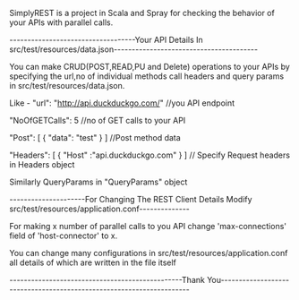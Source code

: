 
SimplyREST is a project in Scala and Spray for checking the behavior of your APIs with parallel calls.

-----------------------------------Your API Details In src/test/resources/data.json----------------------------------------

You can make CRUD(POST,READ,PU and Delete) operations to your APIs by specifying the url,no of individual methods call headers and query params in src/test/resources/data.json.

Like -
"url": "http://api.duckduckgo.com/" //you API endpoint

"NoOfGETCalls": 5 //no of GET calls to your API

"Post": [ { "data": "test" } ] //Post method data

"Headers": [ { "Host" :"api.duckduckgo.com" } ] // Specify Request headers in Headers object

Similarly QueryParams in "QueryParams" object


---------------------For Changing The REST Client Details Modify src/test/resources/application.conf--------------

For making x number of parallel calls to you API change 'max-connections' field of 'host-connector' to x.

You can change many configurations in src/test/resources/application.conf all details of which are written in the file itself

------------------------------------------------Thank You---------------------------------------------------------------------
